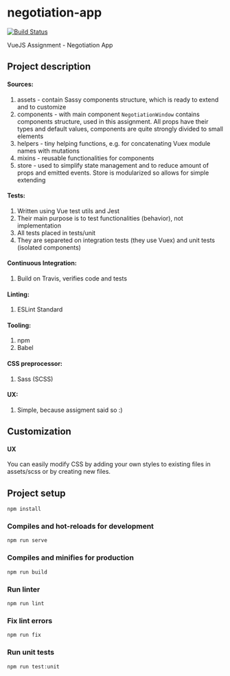 # negotiation-app

[![Build Status](https://travis-ci.com/jmaczan/negotiation-app.svg?token=sgNqUBkrsYN1KidWqVXT&branch=master)](https://travis-ci.com/jmaczan/negotiation-app)

VueJS Assignment - Negotiation App

## Project description

#### Sources:
1. assets - contain Sassy components structure, which is ready to extend and to customize
2. components - with main component `NegotiationWindow` contains components structure, used in this assignment. All props have their types and default values, components are quite strongly divided to small elements
3. helpers - tiny helping functions, e.g. for concatenating Vuex module names with mutations
4. mixins - reusable functionalities for components
5. store - used to simplify state management and to reduce amount of props and emitted events. Store is modularized so allows for simple extending

#### Tests:
1. Written using Vue test utils and Jest
2. Their main purpose is to test functionalities (behavior), not implementation
3. All tests placed in tests/unit
4. They are separeted on integration tests (they use Vuex) and unit tests (isolated components)

#### Continuous Integration:
1. Build on Travis, verifies code and tests

#### Linting:
1. ESLint Standard

#### Tooling:
1. npm
2. Babel

#### CSS preprocessor:
1. Sass (SCSS)

#### UX:
1. Simple, because assigment said so :)

## Customization

#### 

#### UX
You can easily modify CSS by adding your own styles to existing files in assets/scss or by creating new files. 

## Project setup
```
npm install
```

### Compiles and hot-reloads for development
```
npm run serve
```

### Compiles and minifies for production
```
npm run build
```

### Run linter
```
npm run lint
```

### Fix lint errors
```
npm run fix
```

### Run unit tests
```
npm run test:unit
```
